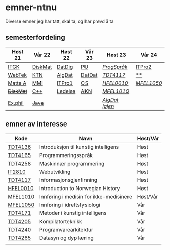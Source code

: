 # emner-ntnu

Diverse emner jeg har tatt, skal ta, og har prøvd å ta

## semesterfordeling

| Høst 21                         | Vår 22                    | Høst 22                    | Vår 23                   | Høst 23         | Vår 24         |
| ------------------------------- | ------------------------- | -------------------------- | ------------------------ | --------------- | -------------- |
| [ITGK](TDT4109-ITGK/)           | [DiskMat](MA0301-DiskMat) | [DatDig](TDT4160-DatDig)   | [PU](TDT4145-PU)         | [*ProgSpråk*]() | [ITPro2]()     |
| [WebTek](IT2805-Webtek/)        | [KTN](TTM4100-KTN)        | [AlgDat](TDT4120-AlgDat)   | [DatDat](TDT4145-DatDat) | [*TDT4117*]()   | [**]()         |
| [Matte A](MA0001-MatteA/)       | [MMI](TDT4180-MMI)        | [ITPro1](IT1901-ITPro1)    | [OS](TDT4186-OS)         | [*HFEL0010*]()  | [*MFEL1050*]() |
| [~~DiskMat~~](TMA4140-DiskMat/) | [C++](TDT4102-C++)        | [Ledelse](ØKO1001-Ledelse) | [AKN](TTM4135-AKN)       | [*MFEL1010*]()  |                |
| [Ex.phil](EXPH0300-ExPhil/)     | [~~Java~~](TDT4100-Java)  |                            |                          | [*AlgDat igjen*](TDT4120-AlgDat)||

## emner av interesse

| Kode                                                  | Navn                                  | Høst/Vår |
| ----------------------------------------------------- | ------------------------------------- | -------- |
| [TDT4136](https://www.ntnu.no/studier/emner/TDT4136/) | Introduksjon til kunstig intelligens  | Høst     |
| [TDT4165](https://www.ntnu.no/studier/emner/TDT4165/) | Programmeringsspråk                   | Høst     |
| [TDT4258](https://www.ntnu.no/studier/emner/TDT4258/) | Maskinnær programmering               | Høst     |
| [IT2810](https://www.ntnu.no/studier/emner/IT2810)    | Webutvikling                          | Høst     |
| [TDT4117](https://www.ntnu.no/studier/emner/TDT4117/) | Informasjonsgjenfinning               | Høst     |
| [HFEL0010](http://www.ntnu.no/studier/emner/HFEL0010/)| Introduction to Norwegian History     | Høst     |
| [MFEL1010](http://www.ntnu.no/studier/emner/MFEL1010/)| Innføring i medisin for ikke-medisinere| Høst/Vår|
| [MFEL1050](http://www.ntnu.no/studier/emner/MFEL1050/)| Innføring i idrettsfysiologi          | Vår      |
| [TDT4171](https://www.ntnu.no/studier/emner/TDT4171/) | Metoder i kunstig intelligens         | Vår      |
| [TDT4205](https://www.ntnu.no/studier/emner/TDT4205/) | Kompilatorteknikk                     | Vår      |
| [TDT4240](https://www.ntnu.no/studier/emner/TDT4240/) | Programvarearkitektur                 | Vår      |
| [TDT4265](https://www.ntnu.no/studier/emner/TDT4265/) | Datasyn og dyp læring                 | Vår      |
|                                                       |                                       |          |
